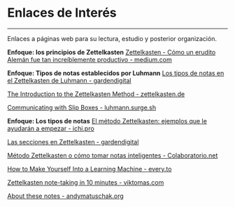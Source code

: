# Enlaces de Interés
---

Enlaces a páginas web para su lectura, estudio y posterior organización.

**Enfoque: los principios de Zettelkasten**
[Zettelkasten - Cómo un erudito Alemán fue tan increíblemente productivo - medium.com](https://medium.com/voces-en-espa%C3%B1ol/zettelkasten-c%C3%B3mo-un-erudito-alem%C3%A1n-fue-tan-incre%C3%ADblemente-productivo-b16643e170cc)


**Enfoque: Tipos de notas establecidos por Luhmann**
[Los tipos de notas en el Zettelkasten de Luhmann - gardendigital](https://gardendigital.blogspot.com/2021/01/los-tipos-de-notas-en-zettelkasten.html)


[The Introduction to the Zettelkasten Method - zettelkasten.de](https://zettelkasten.de/posts/overview/#the-introduction-to-the-zettelkasten-method)


[Communicating with Slip Boxes - luhmann.surge.sh](http://luhmann.surge.sh/communicating-with-slip-boxes)


**Enfoque: Los tipos de notas**
[El método Zettelkasten: ejemplos que le ayudarán a empezar - ichi.pro](https://ichi.pro/es/el-metodo-zettelkasten-ejemplos-que-le-ayudaran-a-empezar-157824025533158)


[Las secciones en Zettelkasten - gardendigital](https://gardendigital.blogspot.com/2020/12/las-secciones-en-zettelkasten.html)


[Método Zettelkasten o cómo tomar notas inteligentes - Colaboratorio.net](https://colaboratorio.net/javierinsitu/colaboratorio/2020/metodo-zettelkasten-notas-inteligentes/)


[How to Make Yourself Into a Learning Machine - every.to](https://every.to/superorganizers/how-to-build-a-learning-machine-299655)


[Zettelkasten note-taking in 10 minutes - viktomas.com](https://blog.viktomas.com/posts/slip-box/#fn:2)


[About these notes - andymatuschak.org](https://notes.andymatuschak.org/About_these_notes)